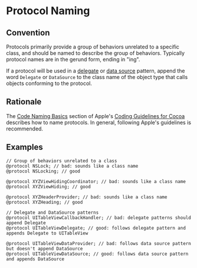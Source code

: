 # Protocol Naming

## Convention

Protocols primarily provide a group of behaviors unrelated to a specific class, and should be named to describe the group of behaviors. Typically protocol names are in the gerund form, ending in "ing".

If a protocol will be used in a [delegate](DelegatesAndDataSources.md) or [data source](DelegatesAndDataSources.md) pattern, append the word `Delegate` or `DataSource` to the class name of the object type that calls objects conforming to the protocol.

## Rationale

The [Code Naming Basics](https://developer.apple.com/library/archive/documentation/Cocoa/Conceptual/CodingGuidelines/Articles/NamingBasics.html#//apple_ref/doc/uid/20001281-BBCHBFAH) section of Apple's [Coding Guidelines for Cocoa](https://developer.apple.com/library/archive/documentation/Cocoa/Conceptual/CodingGuidelines/CodingGuidelines.html) describes how to name protocols. In general, following Apple's guidelines is recommended.

## Examples

```obj-c
// Group of behaviors unrelated to a class
@protocol NSLock; // bad: sounds like a class name
@protocol NSLocking; // good

@protocol XYZViewHidingCoordinator; // bad: sounds like a class name
@protocol XYZViewHiding; // good

@protocol XYZHeaderProvider; // bad: sounds like a class name
@protocol XYZHeading; // good

// Delegate and DataSource patterns
@protocol UITableViewCallbackHandler; // bad: delegate patterns should append Delegate
@protocol UITableViewDelegate; // good: follows delegate pattern and appends Delegate to UITableView

@protocol UITableViewDataProvider; // bad: follows data source pattern but doesn't append DataSource
@protocol UITableViewDataSource; // good: follows data source pattern and appends DataSource
```